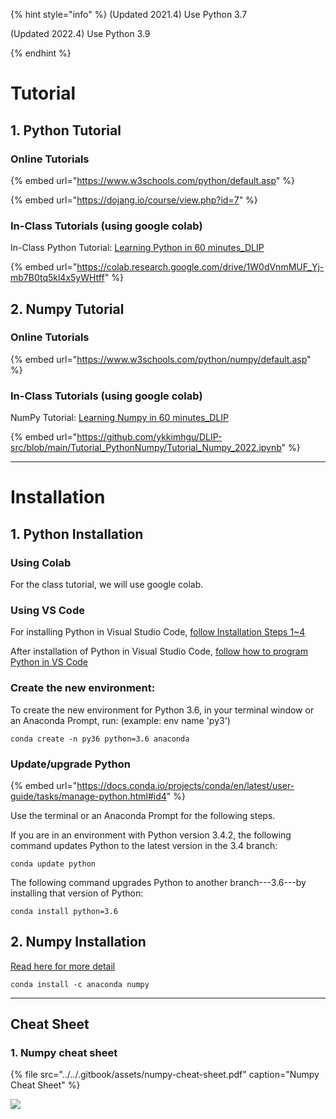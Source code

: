 {% hint style="info" %}
\(Updated 2021.4\)  Use Python 3.7

\(Updated 2022.4\)  Use Python 3.9

{% endhint %}



# Tutorial

## 1.  Python Tutorial

### Online Tutorials

{% embed url="https://www.w3schools.com/python/default.asp" %}

{% embed url="https://dojang.io/course/view.php?id=7" %}



### In-Class Tutorials (using google colab)

In-Class Python Tutorial: [Learning Python in 60 minutes_DLIP](https://colab.research.google.com/drive/1W0dVnmMUF_Yj-mb7B0tq5kl4x5yWHtff)


{% embed url="https://colab.research.google.com/drive/1W0dVnmMUF_Yj-mb7B0tq5kl4x5yWHtff" %}



## 2. Numpy Tutorial 
### Online Tutorials
{% embed url="https://www.w3schools.com/python/numpy/default.asp" %}


### In-Class Tutorials (using google colab)
NumPy Tutorial: [Learning Numpy in 60 minutes_DLIP](https://github.com/ykkimhgu/DLIP-src/blob/main/Tutorial_PythonNumpy/Tutorial_Numpy_2022.ipynb)

{% embed url="https://github.com/ykkimhgu/DLIP-src/blob/main/Tutorial_PythonNumpy/Tutorial_Numpy_2022.ipynb" %}





---




# Installation
## 1. Python Installation
### Using Colab
For the class tutorial,  we will use google colab.

### Using VS Code

For installing Python in Visual Studio Code, [follow Installation Steps 1~4](https://ykkim.gitbook.io/dlip/installation-guide/installation-guide-for-deep-learning)

After installation of Python in Visual Studio Code, [follow how to program Python in VS Code](https://ykkim.gitbook.io/dlip/installation-guide/ide/vscode/python-vscode)




### Create the new environment:

To create the new environment for Python 3.6, in your terminal window or an Anaconda Prompt, run: \(example: env name 'py3'\)

  ```text
  conda create -n py36 python=3.6 anaconda
  ```

### Update/upgrade Python

{% embed url="https://docs.conda.io/projects/conda/en/latest/user-guide/tasks/manage-python.html#id4" %}



Use the terminal or an Anaconda Prompt for the following steps.

If you are in an environment with Python version 3.4.2, the following command updates Python to the latest version in the 3.4 branch:

```text
conda update python
```

The following command upgrades Python to another branch---3.6---by installing that version of Python:

```text
conda install python=3.6
```



## 2. Numpy Installation
[Read here for more detail](https://ykkim.gitbook.io/dlip/installation-guide/installation-guide-for-deep-learning)

`conda install -c anaconda numpy`


---





## Cheat Sheet

### 1. Numpy cheat sheet

{% file src="../../.gitbook/assets/numpy-cheat-sheet.pdf" caption="Numpy Cheat Sheet" %}

![](../../.gitbook/assets/image%20%2879%29.png)